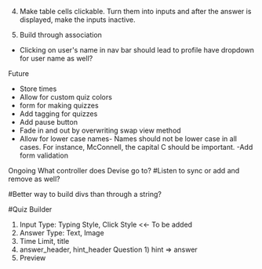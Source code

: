 
4) Make table cells clickable. Turn them into inputs and after the answer is displayed, make the inputs inactive.

5) Build through association

- Clicking on user's name in nav bar should lead to profile
    have dropdown for user name as well?


Future
- Store times
- Allow for custom quiz colors
- form for making quizzes
- Add tagging for quizzes
- Add pause button
- Fade in and out by overwriting swap view method
- Allow for lower case names- Names should not be lower case in all cases. For instance, McConnell, the capital C should be important.
-Add form validation


Ongoing
What controller does Devise go to?
#Listen to sync or add and remove as well?

#Better way to build divs than through a string?



#Quiz Builder

1) Input Type: Typing Style, Click Style <<- To be added
2) Answer Type: Text, Image
3) Time Limit, title
4) answer_header, hint_header
  Question 1) hint => answer
5) Preview
